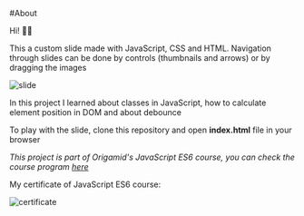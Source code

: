#About

Hi! 👋🏾

This a custom slide made with JavaScript, CSS and HTML. Navigation through slides can be done by controls (thumbnails and arrows) or by dragging the images

![slide](https://media3.giphy.com/media/UKTT9oIBrmnucbNRWE/giphy.gif?cid=790b7611b351d2bbc0fe62c67861f0a9c6826407d0cea20c&rid=giphy.gif&ct=g)

In this project I learned about classes in JavaScript, how to calculate element position in DOM and about debounce

To play with the slide, clone this repository and open **index.html** file in your browser

_This project is part of Origamid's JavaScript ES6 course, you can check the course program [here](https://www.origamid.com/curso/javascript-completo-es6/)_

My certificate of JavaScript ES6 course:

![certificate](https://user-images.githubusercontent.com/53412533/125165110-e7b3c280-e16b-11eb-9c82-e1d9fc925dd0.jpg)
